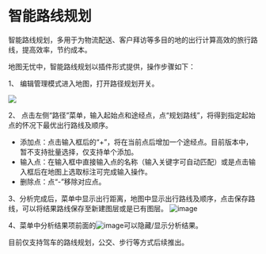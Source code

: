 # 智能路线规划

智能路线规划，多用于为物流配送、客户拜访等多目的地的出行计算高效的旅行路线，提高效率，节约成本。

地图无忧中，智能路线规划以插件形式提供，操作步骤如下：

1、 编辑管理模式进入地图，打开路径规划开关。

![](https://pic.dituwuyou.com/map%2Fpicture%2Fpath.png)

2、 点击左侧“路径”菜单，输入起始点和途经点，点“规划路线”，将得到指定起始点的怀况下最优出行路线及顺序。
- 添加点：点击输入框后的“+”，将在当前点后增加一个途经点。目前版本中，暂不支持批量选择，仅支持单个添加。
- 输入点：在输入框中直接输入点的名称（输入关键字可自动匹配）或是点击输入框后在地图上选取标注可完成输入操作。
- 删除点：点“-”移除对应点。

3、分析完成后，菜单中显示出行距离，地图中显示出行路线及顺序，点击保存路线，可以将结果路线保存至新建图层或是已有图层。
![image](https://pic.dituwuyou.com/map%2Fpicture%2Fpath2.png)


4、菜单中分析结果项前面的![image](https://pic.dituwuyou.com/map%2Fpicture%2Ficon%2Fvisible.jpg)可以隐藏/显示分析结果。


目前仅支持驾车的路线规划，公交、步行等方式后续推出。

